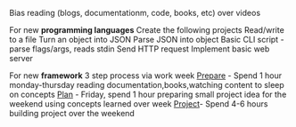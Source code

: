 
Bias reading (blogs, documentationm, code, books, etc) over videos

For new **programming languages**
	Create the following projects
		Read/write to a file
		Turn an object into JSON
		Parse JSON into object
		Basic CLI script - parse flags/args, reads stdin
		Send HTTP request
		Implement basic web server
		


For new **framework**
	3 step process via work week
		<u>Prepare</u> - Spend 1 hour monday-thursday reading documentation,books,watching content to sleep on concepts
		<u>Plan</u> - Friday, spend 1 hour preparing small project idea for the weekend using concepts learned over week
		<u>Project</u>- Spend 4-6 hours building project over the weekend

